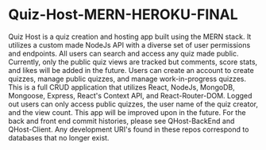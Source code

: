 # Quiz-Host-MERN-HEROKU-FINAL
Quiz Host is a quiz creation and hosting app built using the MERN stack.
It utilizes a custom made NodeJs API with a diverse set of user permissions and endpoints.
All users can search and access any quiz made public.
Currently, only the public quiz views are tracked but comments, score stats, and likes will be added in the future.
Users can create an account to create quizzes, manage public quizzes, and manage work-in-progress quizzes.
This is a full CRUD application that utilizes React, NodeJs, MongoDB, Mongoose, Express, React's Context API, and React-Router-DOM.
Logged out users can only access public quizzes, the user name of the quiz creator, and the view count. 
This app will be improved upon in the future. 
For the back and front end commit histories, please see QHost-BackEnd  and QHost-Client.
Any development URI's found in these repos correspond to databases that no longer exist. 
